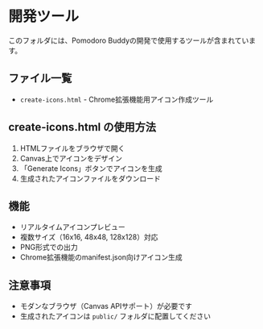 # 開発ツール

このフォルダには、Pomodoro Buddyの開発で使用するツールが含まれています。

## ファイル一覧

- `create-icons.html` - Chrome拡張機能用アイコン作成ツール

## create-icons.html の使用方法

1. HTMLファイルをブラウザで開く
2. Canvas上でアイコンをデザイン
3. 「Generate Icons」ボタンでアイコンを生成
4. 生成されたアイコンファイルをダウンロード

## 機能

- リアルタイムアイコンプレビュー
- 複数サイズ（16x16, 48x48, 128x128）対応
- PNG形式での出力
- Chrome拡張機能のmanifest.json向けアイコン生成

## 注意事項

- モダンなブラウザ（Canvas APIサポート）が必要です
- 生成されたアイコンは `public/` フォルダに配置してください
